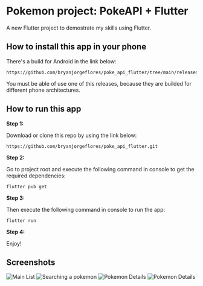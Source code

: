 # Pokemon project: PokeAPI + Flutter

A new Flutter project to demostrate my skills using Flutter.

## How to install this app in your phone
There's a build for Android in the link below:
```
https://github.com/bryanjorgeflores/poke_api_flutter/tree/main/released
```
You must be able of use one of this releases, because they are builded for different phone architectures.

## How to run this app

**Step 1:**

Download or clone this repo by using the link below:
```
https://github.com/bryanjorgeflores/poke_api_flutter.git
```

**Step 2:**

Go to project root and execute the following command in console to get the required dependencies: 

```
flutter pub get 
```

**Step 3:**

Then execute the following command in console to run the app: 

```
flutter run 
```

**Step 4:**

Enjoy!

## Screenshots
![Main List](screenshots/screenshot_0.jpeg)
![Searching a pokemon](screenshots/screenshot_2.jpeg)
![Pokemon Details](screenshots/screenshot_1.jpeg)
![Pokemon Details](screenshots/screenshot_3.jpeg)

